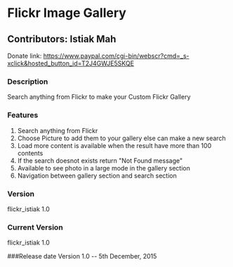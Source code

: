 # Flickr Image Gallery

Contributors: Istiak Mah
---------

>>>>>>> 
Donate link: https://www.paypal.com/cgi-bin/webscr?cmd=_s-xclick&hosted_button_id=T2J4GWJE5SKQE


### Description
Search anything from Flickr to make your Custom Flickr Gallery

### Features
1. Search anything from Flickr
2. Choose Picture to add them to your gallery else can make a new search
3. Load more content is available when the result have more than 100 contents
4. If the search doesnot exists return "Not Found message"
5. Available to see photo in a large mode in the gallery section
6. Navigation between gallery section and search section


### Version
flickr_istiak 1.0

### Current Version
flickr_istiak 1.0

###Release date
Version 1.0 -- 5th December, 2015
